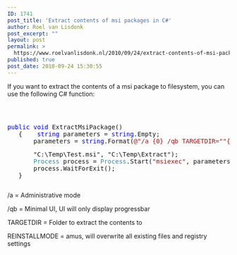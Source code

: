 ```yaml
---
ID: 1741
post_title: 'Extract contents of msi packages in C#'
author: Roel van Lisdonk
post_excerpt: ""
layout: post
permalink: >
  https://www.roelvanlisdonk.nl/2010/09/24/extract-contents-of-msi-packages-in-c/
published: true
post_date: 2010-09-24 15:30:55
---
```

<p>If you want to extract the contents of a msi package to filesystem, you can use the following C# function:</p>  <p>&#160;</p>  <pre class="code"><p><span style="color: blue">public void </span>ExtractMsiPackage()
   {&#160;&#160;&#160; <span style="color: blue">string </span>parameters = <span style="color: blue">string</span>.Empty;
       parameters = <span style="color: blue">string</span>.Format(<span style="color: #a31515">@&quot;/a {0} /qb TARGETDIR=&quot;&quot;{1}&quot;&quot; REINSTALLMODE=amus&quot;</span>, </p><p>       &quot;C:\Temp\Test.msi&quot;, &quot;C:\Temp\Extract&quot;);
       <span style="color: #2b91af">Process </span>process = <span style="color: #2b91af">Process</span>.Start(<span style="color: #a31515">&quot;msiexec&quot;</span>, parameters);
       process.WaitForExit();
   }</p></pre>
<a href="http://11011.net/software/vspaste"></a>

<p>/a = Administrative mode</p>

<p>/qb = Minimal UI, UI will only display progressbar</p>

<p>TARGETDIR = Folder to extract the contents to</p>

<p>REINSTALLMODE = amus, will overwrite all existing files and registry settings</p>